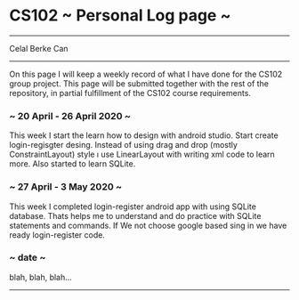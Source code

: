 # CS102 ~ Personal Log page ~
****
Celal Berke Can 
****

On this page I will keep a weekly record of what I have done for the CS102 group project. This page will be submitted together with the rest of the repository, in partial fulfillment of the CS102 course requirements.

### ~ 20 April - 26 April 2020 ~
This week I start the learn how to design with android studio. Start create login-regisgter desing. Instead of using drag and drop (mostly ConstraintLayout) style ı use LinearLayout with writing xml code to learn more. Also started to learn SQLite. 
### ~ 27 April - 3 May 2020  ~
This week I completed login-register android app with using SQLite database. Thats helps me to understand and do practice with SQLite statements and commands. If We not choose google based sing in we have ready login-register code. 

### ~ date ~
blah, blah, blah...

****
